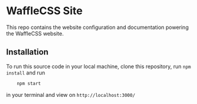 # WaffleCSS Site

This repo contains the website configuration and documentation powering the WaffleCSS website.

## Installation

To run this source code in your local machine, clone this repository,
run ```npm install``` and run

```javascript
    npm start
```

in your terminal and view on `http://localhost:3000/` 

